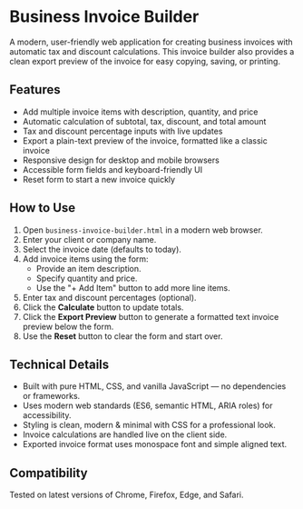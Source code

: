 # Business Invoice Builder

A modern, user-friendly web application for creating business invoices with automatic tax and discount calculations. This invoice builder also provides a clean export preview of the invoice for easy copying, saving, or printing.

## Features

- Add multiple invoice items with description, quantity, and price
- Automatic calculation of subtotal, tax, discount, and total amount
- Tax and discount percentage inputs with live updates
- Export a plain-text preview of the invoice, formatted like a classic invoice
- Responsive design for desktop and mobile browsers
- Accessible form fields and keyboard-friendly UI
- Reset form to start a new invoice quickly

## How to Use

1. Open `business-invoice-builder.html` in a modern web browser.
2. Enter your client or company name.
3. Select the invoice date (defaults to today).
4. Add invoice items using the form:
   - Provide an item description.
   - Specify quantity and price.
   - Use the "+ Add Item" button to add more line items.
5. Enter tax and discount percentages (optional).
6. Click the **Calculate** button to update totals.
7. Click the **Export Preview** button to generate a formatted text invoice preview below the form.
8. Use the **Reset** button to clear the form and start over.

## Technical Details

- Built with pure HTML, CSS, and vanilla JavaScript — no dependencies or frameworks.
- Uses modern web standards (ES6, semantic HTML, ARIA roles) for accessibility.
- Styling is clean, modern & minimal with CSS for a professional look.
- Invoice calculations are handled live on the client side.
- Exported invoice format uses monospace font and simple aligned text.

## Compatibility

Tested on latest versions of Chrome, Firefox, Edge, and Safari.


